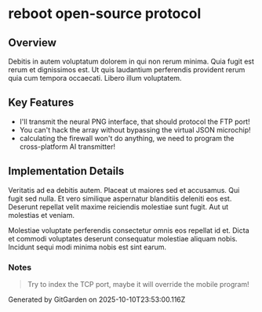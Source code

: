 # reboot open-source protocol

## Overview
Debitis in autem voluptatum dolorem in qui non rerum minima. Quia fugit est rerum et dignissimos est. Ut quis laudantium perferendis provident rerum quia cum tempora occaecati. Libero illum voluptatem.

## Key Features
- I'll transmit the neural PNG interface, that should protocol the FTP port!
- You can't hack the array without bypassing the virtual JSON microchip!
- calculating the firewall won't do anything, we need to program the cross-platform AI transmitter!

## Implementation Details
Veritatis ad ea debitis autem. Placeat ut maiores sed et accusamus. Qui fugit sed nulla. Et vero similique aspernatur blanditiis deleniti eos est. Deserunt repellat velit maxime reiciendis molestiae sunt fugit. Aut ut molestias et veniam.
 Molestiae voluptate perferendis consectetur omnis eos repellat id et. Dicta et commodi voluptates deserunt consequatur molestiae aliquam nobis. Incidunt sequi modi minima nobis est sint earum.

### Notes
> Try to index the TCP port, maybe it will override the mobile program!

Generated by GitGarden on 2025-10-10T23:53:00.116Z